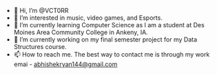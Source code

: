 - 👋 Hi, I’m @VCT0RR
- 👀 I’m interested in music, video games, and Esports.
- 🌱 I’m currently learning Computer Science as I am a student at Des Moines Area Community College in Ankeny, IA.
- 💞️ I’m currently working on my final semester project for my Data Structures course.
- 📫 How to reach me. The best way to contact me is through my work emai - abhishekryan144@gmail.com 

<!---
VCT0RR/VCT0RR is a ✨ special ✨ repository because its `README.md` (this file) appears on your GitHub profile.
You can click the Preview link to take a look at your changes.
--->
